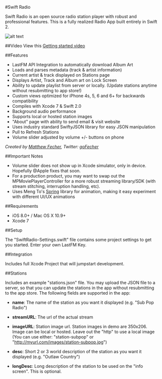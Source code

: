 #Swift Radio

Swift Radio is an open source radio station player with robust and professional features. This is a fully realized Radio App built entirely in Swift 2. 

![alt text](http://matthewfecher.com/wp-content/uploads/2015/09/screen-1.jpg "Swift Radio")

##Video
View this [Getting started video](http://youtu.be/2t25dE-WVNs)

##Features

- LastFM API Integration to automatically download Album Art
- Loads and parses metadata (track & artist information)
- Current artist & track displayed on Stations page
- Displays Artist, Track and Album art on Lock Screen
- Ability to update playlist from server or locally. (Update stations anytime without resubmitting to app store!)
- Custom views optimized for iPhone 4s, 5, 6 and 6+ for backwards compatibility
- Compiles with Xcode 7 & Swift 2.0
- Background audio performance
- Supports local or hosted station images
- "About" page with ability to send email & visit website
- Uses industry standard SwiftyJSON library for easy JSON manipulation
- Pull to Refresh Stations
- Volume slider adjusted by volume +/- buttons on phone

*Created by [Matthew Fecher](http://matthewfecher.com), Twitter: [goFecher](http://twitter.com/goFecher)*

##Important Notes

- Volume slider does not show up in Xcode simulator, only in device. Hopefully @Apple fixes that soon. 
- For a production product, you may want to swap out the MPMoviePlayerController for a more robust streaming library/SDK (with stream stitching, interruption handling, etc).
- Uses Meng To's [Spring](https://github.com/MengTo/Spring) library for animation, making it easy experiment with different UI/UX animations

##Requirements

- iOS 8.0+ / Mac OS X 10.9+
- Xcode 7

##Setup

The "SwiftRadio-Settings.swift" file contains some project settings to get you started. Enter your own LastFM Key.

##Integration

Includes full Xcode Project that will jumpstart development.

##Stations 

Includes an example "stations.json" file. You may upload the JSON file to a server, so that you can update the stations in the app without resubmitting to the app store. The following fields are supported in the app:

- **name**: The name of the station as you want it displayed (e.g. "Sub Pop Radio")

- **streamURL**: The url of the actual stream

- **imageURL**: Station image url. Station images in demo are 350x206. Image can be local or hosted. Leave out the "http" to use a local image (You can use either: "station-subpop" or "http://myurl.com/images/station-subpop.jpg")

- **desc**: Short 2 or 3 world description of the station as you want it displayed (e.g. "Outlaw Country")

- **longDesc**: Long description of the station to be used on the "info screen". This is optional.

